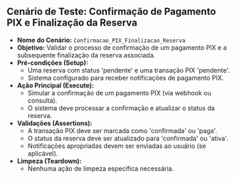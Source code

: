## Cenário de Teste: Confirmação de Pagamento PIX e Finalização da Reserva

*   **Nome do Cenário:** `Confirmacao_PIX_Finalizacao_Reserva`
*   **Objetivo:** Validar o processo de confirmação de um pagamento PIX e a subsequente finalização da reserva associada.
*   **Pré-condições (Setup):**
    *   Uma reserva com status 'pendente' e uma transação PIX 'pendente'.
    *   Sistema configurado para receber notificações de pagamento PIX.
*   **Ação Principal (Execute):**
    *   Simular a confirmação de um pagamento PIX (via webhook ou consulta).
    *   O sistema deve processar a confirmação e atualizar o status da reserva.
*   **Validações (Assertions):**
    *   A transação PIX deve ser marcada como 'confirmada' ou 'paga'.
    *   O status da reserva deve ser atualizado para 'confirmada' ou 'ativa'.
    *   Notificações apropriadas devem ser enviadas ao usuário (se aplicável).
*   **Limpeza (Teardown):**
    *   Nenhuma ação de limpeza específica necessária.
